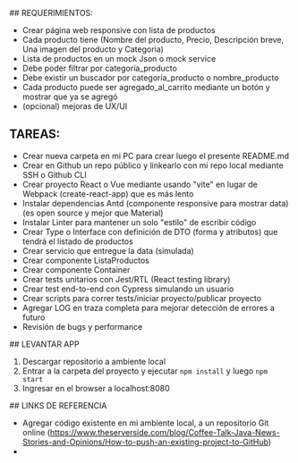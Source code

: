 ## REQUERIMIENTOS:

- Crear página web responsive con lista de productos
- Cada producto tiene (Nombre del producto, Precio, Descripción breve, Una imagen del producto y Categoria)
- Lista de productos en un mock Json o mock service
- Debe poder filtrar por categoría_producto
- Debe existir un buscador por categoría_producto o nombre_producto
- Cada producto puede ser agregado_al_carrito mediante un botón y mostrar que ya se agregó
- (opcional) mejoras de UX/UI

## TAREAS:

- Crear nueva carpeta en mi PC para crear luego el presente README.md
- Crear en Github un repo público y linkearlo con mi repo local mediante SSH o Github CLI
- Crear proyecto React o Vue mediante usando "vite" en lugar de Webpack (create-react-app) que es más lento
- Instalar dependencias Antd (componente responsive para mostrar data) (es open source y mejor que Material)
- Instalar Linter para mantener un solo "estilo" de escribir código
- Crear Type o Interface con definición de DTO (forma y atributos) que tendrá el listado de productos
- Crear servicio que entregue la data (simulada)
- Crear componente ListaProductos
- Crear componente Container
- Crear tests unitarios con Jest/RTL (React testing library)
- Crear test end-to-end con Cypress simulando un usuario
- Crear scripts para correr tests/iniciar proyecto/publicar proyecto
- Agregar LOG en traza completa para mejorar detección de errores a futuro
- Revisión de bugs y performance

## LEVANTAR APP

1. Descargar repositorio a ambiente local
2. Entrar a la carpeta del proyecto y ejecutar `npm install` y luego `npm start`
3. Ingresar en el browser a localhost:8080

## LINKS DE REFERENCIA

- Agregar código existente en mi ambiente local, a un repositorio Git online (https://www.theserverside.com/blog/Coffee-Talk-Java-News-Stories-and-Opinions/How-to-push-an-existing-project-to-GitHub)
-
